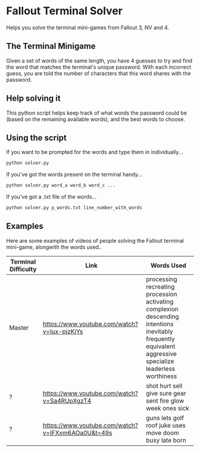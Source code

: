 # Fallout Terminal Solver
Helps you solve the terminal mini-games from Fallout 3, NV and 4.

## The Terminal Minigame
Given a set of words of the same length, you have 4 guesses to try and find the word that matches the terminal's unique password. With each incorrect guess, you are told the number of characters that this word shares with the password.

## Help solving it
This python script helps keep track of what words the password could be (based on the remaining available words), and the best words to choose.

## Using the script
If you want to be prompted for the words and type them in individually...
``` python
python solver.py
```

If you've got the words present on the terminal handy...
``` python
python solver.py word_a word_b word_c ...
```

If you've got a .txt file of the words...
``` python
python solver.py p_words.txt line_number_with_words
```

## Examples
Here are some examples of videos of people solving the Fallout terminal mini-game, alongwith the words used..

Terminal Difficulty | Link | Words Used
--------------------|------|-----------
Master | https://www.youtube.com/watch?v=Iux-pjzKjYs | processing recreating procession activating complexion descending intentions inevitably frequently equivalent aggressive specialize leaderless worthiness
? | https://www.youtube.com/watch?v=Sa4RUpXgzT4 | shot hurt sell give sure gear sent fire glow week ones sick
? | https://www.youtube.com/watch?v=IFXxm6AOa0U&t=49s | guns lets golf roof juke uses move doom busy late born


